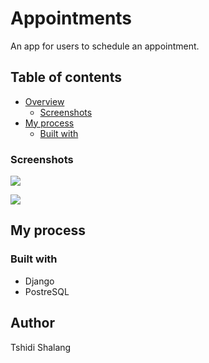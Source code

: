 # Appointments

An app for users to schedule an appointment.

## Table of contents

- [Overview](#overview)
  - [Screenshots](#screenshot)
- [My process](#my-process)
  - [Built with](#built-with)

### Screenshots

<p float="left">
  <img src="Images/Appointments="500" />  
</p>

<p float="left">
  <img src="Images/AddAppointment="500" /> 
</p>

## My process

### Built with

- Django
- PostreSQL

## Author

Tshidi Shalang


